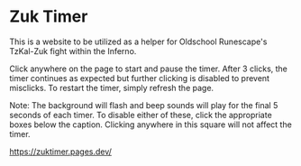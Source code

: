 # Zuk Timer
This is a website to be utilized as a helper for Oldschool Runescape's TzKal-Zuk fight within the Inferno. 

Click anywhere on the page to start and pause the timer. After 3 clicks, the timer continues as expected but further clicking is disabled to prevent misclicks. To restart the timer, simply refresh the page. 

Note: The background will flash and beep sounds will play for the final 5 seconds of each timer. To disable either of these, click the appropriate boxes below the caption. Clicking anywhere in this square will not affect the timer.

https://zuktimer.pages.dev/
